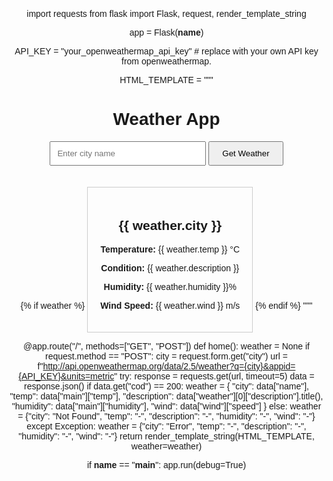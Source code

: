 import requests
from flask import Flask, request, render_template_string

app = Flask(__name__)

API_KEY = "your_openweathermap_api_key"  # replace with your own API key from openweathermap.

HTML_TEMPLATE = """
<!DOCTYPE html>
<html lang="en">
<head>
    <meta charset="UTF-8">
    <title>Weather App</title>
    <style>
        body { font-family: Arial, sans-serif; margin: 30px; text-align: center; }
        input { padding: 10px; width: 250px; }
        button { padding: 10px 20px; }
        .card { margin-top: 20px; padding: 20px; border: 1px solid #ccc; display: inline-block; }
    </style>
</head>
<body>
    <h1>Weather App</h1>
    <form method="post">
        <input type="text" name="city" placeholder="Enter city name" required>
        <button type="submit">Get Weather</button>
    </form>
    {% if weather %}
        <div class="card">
            <h2>{{ weather.city }}</h2>
            <p><strong>Temperature:</strong> {{ weather.temp }} °C</p>
            <p><strong>Condition:</strong> {{ weather.description }}</p>
            <p><strong>Humidity:</strong> {{ weather.humidity }}%</p>
            <p><strong>Wind Speed:</strong> {{ weather.wind }} m/s</p>
        </div>
    {% endif %}
</body>
</html>
"""

@app.route("/", methods=["GET", "POST"])
def home():
    weather = None
    if request.method == "POST":
        city = request.form.get("city")
        url = f"http://api.openweathermap.org/data/2.5/weather?q={city}&appid={API_KEY}&units=metric"
        try:
            response = requests.get(url, timeout=5)
            data = response.json()
            if data.get("cod") == 200:
                weather = {
                    "city": data["name"],
                    "temp": data["main"]["temp"],
                    "description": data["weather"][0]["description"].title(),
                    "humidity": data["main"]["humidity"],
                    "wind": data["wind"]["speed"]
                }
            else:
                weather = {"city": "Not Found", "temp": "-", "description": "-", "humidity": "-", "wind": "-"}
        except Exception:
            weather = {"city": "Error", "temp": "-", "description": "-", "humidity": "-", "wind": "-"}
    return render_template_string(HTML_TEMPLATE, weather=weather)

if __name__ == "__main__":
    app.run(debug=True)
